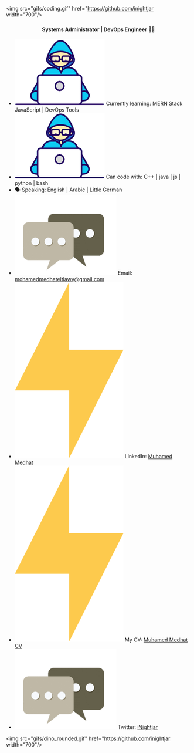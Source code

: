 <img src="gifs/coding.gif" href="https://github.com/inightjar width="700"/><br>

### <h4 align="center">Systems Administrator | DevOps Engineer 👩‍💻</h4>
* ![coding](gifs/Developer.gif) Currently learning: MERN Stack JavaScript | DevOps Tools
* ![coding](gifs/Developer.gif) Can code with: C++ | java | js | python | bash 
* 🗣️ Speaking: English | Arabic | Little German 
* ![coding](gifs/message.gif) Email: mohamedmedhateltlawy@gmail.com
* ![coding](gifs/lightning.gif) LinkedIn: [Muhamed Medhat](https://www.linkedin.com/in/inightjar/)
* ![coding](gifs/lightning.gif) My CV: [Muhamed Medhat CV](https://drive.google.com/file/d/1WiHS-RJDSrvsY_GZJlQH-Imco33E1Oh2/view?usp=sharing)
* ![coding](gifs/message.gif) Twitter: [iNightjar](https://twitter.com/iNightjar)

<img src="gifs/dino_rounded.gif" href="https://github.com/inightjar width="700"/><br>